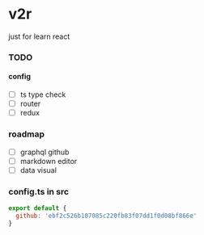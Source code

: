 # v2r
just for learn react



### TODO
#### config
- [ ] ts type check
- [ ] router
- [ ] redux

### roadmap
- [ ] graphql github
- [ ] markdown editor
- [ ] data visual

### config.ts in src
``` javascript
export default {
  github: 'ebf2c526b107085c220fb83f07dd1f0d08bf866e'
}
```
